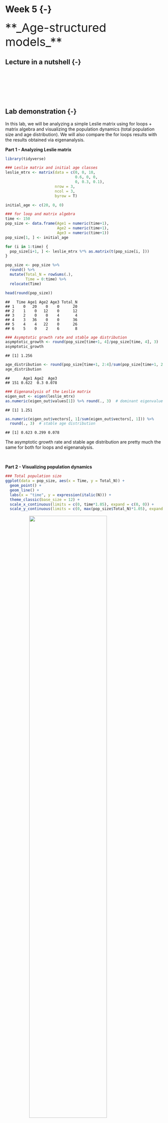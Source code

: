 

# Week 5 {-} 
<div style = "font-size: 28pt"> **_Age-structured models_**</div>

## Lecture in a nutshell {-}

<br>
<br>
<br>
<br>
<br>

## Lab demonstration {-}

In this lab, we will be analyzing a simple Leslie matrix using for loops + matrix algebra and visualizing the population dynamics (total population size and age distribution). We will also compare the for loops results with the results obtained via eigenanalysis.

**Part 1 - Analyzing Leslie matrix**


```r
library(tidyverse)

### Leslie matrix and initial age classes
leslie_mtrx <- matrix(data = c(0, 0, 10,
                               0.6, 0, 0,
                               0, 0.3, 0.1),
                      nrow = 3, 
                      ncol = 3,
                      byrow = T)

initial_age <- c(20, 0, 0)

### for loop and matrix algebra
time <- 150
pop_size <- data.frame(Age1 = numeric(time+1),
                       Age2 = numeric(time+1),
                       Age3 = numeric(time+1))
pop_size[1, ] <- initial_age

for (i in 1:time) {
  pop_size[i+1, ] <- leslie_mtrx %*% as.matrix(t(pop_size[i, ]))
}

pop_size <- pop_size %>% 
  round() %>%
  mutate(Total_N = rowSums(.), 
         Time = 0:time) %>%
  relocate(Time)

head(round(pop_size)) 
```

```
##   Time Age1 Age2 Age3 Total_N
## 1    0   20    0    0      20
## 2    1    0   12    0      12
## 3    2    0    0    4       4
## 4    3   36    0    0      36
## 5    4    4   22    0      26
## 6    5    0    2    6       8
```

```r
### Asymptotic growth rate and stable age distribution 
asymptotic_growth <- round(pop_size[time+1, 4]/pop_size[time, 4], 3)
asymptotic_growth
```

```
## [1] 1.256
```

```r
age_distribution <- round(pop_size[time+1, 2:4]/sum(pop_size[time+1, 2:4]), 3)
age_distribution
```

```
##      Age1 Age2  Age3
## 151 0.622  0.3 0.078
```

```r
### Eigenanalysis of the Leslie matrix
eigen_out <- eigen(leslie_mtrx)
as.numeric(eigen_out$values[1]) %>% round(., 3)  # dominant eigenvalue
```

```
## [1] 1.251
```

```r
as.numeric(eigen_out$vectors[, 1]/sum(eigen_out$vectors[, 1])) %>% 
  round(., 3)  # stable age distribution
```

```
## [1] 0.623 0.299 0.078
```

The asymptotic growth rate and stable age distribution are pretty much the same for both for loops and eigenanalysis.

<br>

**Part 2 - Visualizing population dynamics**



```r
### Total population size
ggplot(data = pop_size, aes(x = Time, y = Total_N)) + 
  geom_point() + 
  geom_line() + 
  labs(x = "time", y = expression(italic(N))) +
  theme_classic(base_size = 12) +
  scale_x_continuous(limits = c(0, time*1.05), expand = c(0, 0)) +
  scale_y_continuous(limits = c(0, max(pop_size$Total_N)*1.05), expand = c(0, 0))
```

<img src="05_Week_5_files/figure-html/unnamed-chunk-2-1.png" width="70%" style="display: block; margin: auto;" />

```r
### Stable age distribution
library(gganimate)

age_animate <- pop_size %>% 
  mutate(across(Age1:Age3, function(x){x/Total_N})) %>%
  select(Time, Age1:Age3) %>%
  pivot_longer(Age1:Age3, names_to = "Age", values_to = "Proportion") %>%
  ggplot(aes(x = Age, y = Proportion, fill = Age)) + 
  geom_bar(stat = "identity", show.legend = F) +
  labs(x = "") +
  scale_y_continuous(limits = c(0, 1), breaks = seq(0, 1, 0.1), expand = c(0, 0)) +
  scale_fill_brewer(palette = "Set1") + 
  theme_classic(base_size = 12) + 
  transition_manual(Time) + 
  ggtitle("Time {frame}") + 
  theme(title = element_text(size = 15))

anim_save("age_distribution.gif", age_animate, nframes = time + 1, fps = 4, width = 5, height = 4, units = "in", res = 300)
```

![](./age_distribution.gif)

<br>

**Part 3 - Advanced topic: Incorporating density-dependence into Leslie matrix **

The cell values in a standard Leslie matrix are fixed and independent of population density, leading to an exponential population growth. This assumption can be relaxed by incorporating density-dependence into the transitions (survival probability, fecundity). Here, we will include negative density-dependence for the fecundity of individuals in Age3 class and see how this might affect the long-term population dynamics.


```r
### Leslie matrix, initial age classes, and carrying capacity
leslie_mtrx <- matrix(data = c(0, 0, 10,
                               0.6, 0, 0,
                               0, 0.3, 0.1),
                      nrow = 3, 
                      ncol = 3,
                      byrow = T)

initial_age <- c(20, 0, 0)
K <- 10000

### for loop and matrix algebra
time <- 150
pop_size_dens_dep <- data.frame(Age1 = numeric(time+1),
                                Age2 = numeric(time+1),
                                Age3 = numeric(time+1))
pop_size_dens_dep[1, ] <- initial_age

for (i in 1:time) {
  N <- sum(pop_size_dens_dep[i, ])  # the current population size
  leslie_mtrx_dens_dep <- leslie_mtrx
  
  # negative density-dependence for the fecundity of individuals in Age3 class
  ifelse((1-N/K) > 0,  
         leslie_mtrx_dens_dep[1, 3] <- leslie_mtrx_dens_dep[1, 3]*(1-N/K),
         leslie_mtrx_dens_dep[1, 3] <- 0)   
  
  pop_size_dens_dep[i+1, ] <- leslie_mtrx_dens_dep %*% as.matrix(t(pop_size_dens_dep[i, ]))
}

pop_size_dens_dep <- pop_size_dens_dep %>% 
  round() %>%
  mutate(Total_N = rowSums(.), 
         Time = 0:time) %>%
  relocate(Time)

head(round(pop_size_dens_dep)) 
```

```
##   Time Age1 Age2 Age3 Total_N
## 1    0   20    0    0      20
## 2    1    0   12    0      12
## 3    2    0    0    4       4
## 4    3   36    0    0      36
## 5    4    4   22    0      26
## 6    5    0    2    6       8
```

```r
### Age distribution
age_distribution_dens_dep <- round(pop_size_dens_dep[time+1, 2:4]/sum(pop_size_dens_dep[time+1, 2:4]), 3)
age_distribution_dens_dep
```

```
##      Age1 Age2  Age3
## 151 0.982    0 0.018
```

```r
### Total population size
ggplot(data = pop_size_dens_dep, aes(x = Time, y = Total_N)) + 
  geom_point() + 
  geom_line() + 
  labs(x = "time", y = expression(italic(N))) +
  theme_classic(base_size = 12) +
  scale_x_continuous(limits = c(0, time*1.05), expand = c(0, 0)) +
  scale_y_continuous(limits = c(0, max(pop_size_dens_dep$Total_N)*1.05), expand = c(0, 0))
```

<img src="05_Week_5_files/figure-html/unnamed-chunk-3-1.png" width="70%" style="display: block; margin: auto;" />

```r
### Stable age distribution
age_animate_dens_dep <- pop_size_dens_dep %>% 
  mutate(across(Age1:Age3, function(x){x/Total_N})) %>%
  select(Time, Age1:Age3) %>%
  pivot_longer(Age1:Age3, names_to = "Age", values_to = "Proportion") %>%
  ggplot(aes(x = Age, y = Proportion, fill = Age)) + 
  geom_bar(stat = "identity", show.legend = F) +
  labs(x = "") +
  scale_y_continuous(limits = c(0, 1), breaks = seq(0, 1, 0.1), expand = c(0, 0)) +
  scale_fill_brewer(palette = "Set1") + 
  theme_classic(base_size = 12) + 
  transition_manual(Time) + 
  ggtitle("Time {frame}") + 
  theme(title = element_text(size = 15))

anim_save("age_distribution_dens_dep.gif", age_animate_dens_dep, nframes = time + 1, fps = 4, width = 5, height = 4, units = "in", res = 300)
```

![](./age_distribution_dens_dep.gif){width = 70%}

<br>

## Additional readings {-}

<br>
<br>
<br>
<br>
<br>

## Assignments {-}

<br>
<br>
<br>
<br>
<br>


